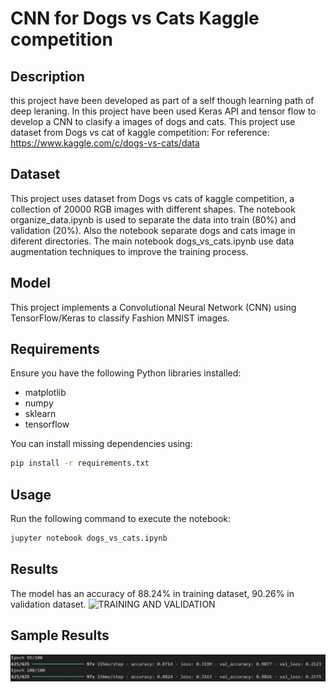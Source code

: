 # CNN for Dogs vs Cats Kaggle competition

## Description
this project have been developed as part of a self though learning path of deep leraning. In this project have been used Keras API and tensor flow to develop a CNN to clasify a images of dogs and cats. This project use dataset from Dogs vs cat of kaggle competition: For reference: https://www.kaggle.com/c/dogs-vs-cats/data

## Dataset
This project uses dataset from Dogs vs cats of kaggle competition, a collection of 20000 RGB images with different shapes. The notebook organize_data.ipynb is used to separate the data into train (80%) and validation (20%). Also the notebook separate dogs and cats image in diferent directories. The main notebook dogs_vs_cats.ipynb use data augmentation techniques to improve the training process.

## Model
This project implements a Convolutional Neural Network (CNN) using TensorFlow/Keras to classify Fashion MNIST images.

## Requirements
Ensure you have the following Python libraries installed:
- matplotlib
- numpy
- sklearn
- tensorflow

You can install missing dependencies using:
```bash
pip install -r requirements.txt
```

## Usage
Run the following command to execute the notebook:
```bash
jupyter notebook dogs_vs_cats.ipynb
```

## Results
The model has an accuracy of 88.24% in training dataset, 90.26% in validation dataset.
![TRAINING AND VALIDATION](https://github.com/user-attachments/assets/ca5e1d49-935d-45a1-a30e-cbeb28b231b1)

## Sample Results
![Result 1](https://github.com/alexossa1/cnn_tensorflow_practice/blob/dogs_vs_cats/cnn_dogs_cats/assets/accuracy.png)
